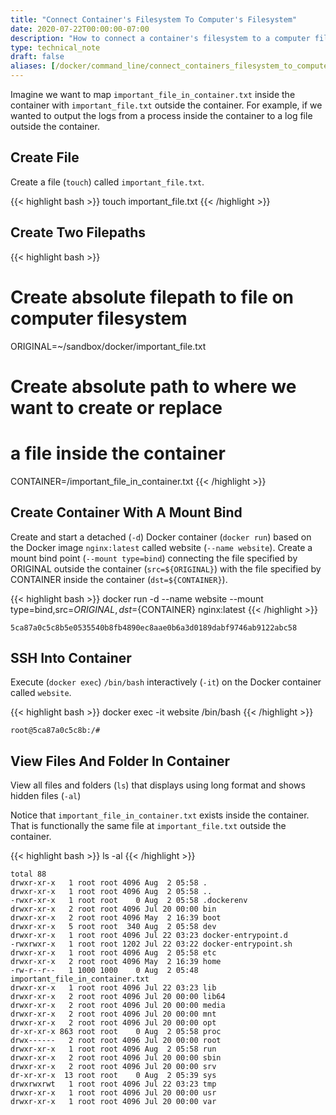 ```yaml
---
title: "Connect Container's Filesystem To Computer's Filesystem"
date: 2020-07-22T00:00:00-07:00
description: "How to connect a container's filesystem to a computer filesystem in Docker."
type: technical_note
draft: false
aliases: [/docker/command_line/connect_containers_filesystem_to_computers_filesystem/]
---
```


Imagine we want to map `important_file_in_container.txt` inside the container with `important_file.txt` outside the container. For example, if we wanted to output the logs from a process inside the container to a log file outside the container.

## Create File

Create a file (`touch`) called `important_file.txt`.

{{< highlight bash >}}
touch important_file.txt
{{< /highlight >}}

## Create Two Filepaths

{{< highlight bash >}}
# Create absolute filepath to file on computer filesystem
ORIGINAL=~/sandbox/docker/important_file.txt

# Create absolute path to where we want to create or replace
# a file inside the container
CONTAINER=/important_file_in_container.txt
{{< /highlight >}}

## Create Container With A Mount Bind

Create and start a detached (`-d`) Docker container (`docker run`) based on the Docker image `nginx:latest` called website (`--name website`). Create a mount bind point (`--mount type=bind`) connecting the file specified by ORIGINAL outside the container (`src=${ORIGINAL}`)  with the file specified by CONTAINER inside the container (`dst=${CONTAINER}`).

{{< highlight bash >}}
docker run -d --name website --mount type=bind,src=${ORIGINAL},dst=${CONTAINER} nginx:latest
{{< /highlight >}}
```
5ca87a0c5c8b5e0535540b8fb4890ec8aae0b6a3d0189dabf9746ab9122abc58
```

## SSH Into Container

Execute (`docker exec`) `/bin/bash` interactively (`-it`) on the Docker container called `website`.

{{< highlight bash >}}
docker exec -it website /bin/bash
{{< /highlight >}}
```
root@5ca87a0c5c8b:/#
```

## View Files And Folder In Container

View all files and folders (`ls`) that displays using long format and shows hidden files (`-al`)

Notice that `important_file_in_container.txt` exists inside the container. That is functionally the same file at `important_file.txt` outside the container.

{{< highlight bash >}}
ls -al
{{< /highlight >}}
```
total 88
drwxr-xr-x   1 root root 4096 Aug  2 05:58 .
drwxr-xr-x   1 root root 4096 Aug  2 05:58 ..
-rwxr-xr-x   1 root root    0 Aug  2 05:58 .dockerenv
drwxr-xr-x   2 root root 4096 Jul 20 00:00 bin
drwxr-xr-x   2 root root 4096 May  2 16:39 boot
drwxr-xr-x   5 root root  340 Aug  2 05:58 dev
drwxr-xr-x   1 root root 4096 Jul 22 03:23 docker-entrypoint.d
-rwxrwxr-x   1 root root 1202 Jul 22 03:22 docker-entrypoint.sh
drwxr-xr-x   1 root root 4096 Aug  2 05:58 etc
drwxr-xr-x   2 root root 4096 May  2 16:39 home
-rw-r--r--   1 1000 1000    0 Aug  2 05:48 important_file_in_container.txt
drwxr-xr-x   1 root root 4096 Jul 22 03:23 lib
drwxr-xr-x   2 root root 4096 Jul 20 00:00 lib64
drwxr-xr-x   2 root root 4096 Jul 20 00:00 media
drwxr-xr-x   2 root root 4096 Jul 20 00:00 mnt
drwxr-xr-x   2 root root 4096 Jul 20 00:00 opt
dr-xr-xr-x 863 root root    0 Aug  2 05:58 proc
drwx------   2 root root 4096 Jul 20 00:00 root
drwxr-xr-x   1 root root 4096 Aug  2 05:58 run
drwxr-xr-x   2 root root 4096 Jul 20 00:00 sbin
drwxr-xr-x   2 root root 4096 Jul 20 00:00 srv
dr-xr-xr-x  13 root root    0 Aug  2 05:39 sys
drwxrwxrwt   1 root root 4096 Jul 22 03:23 tmp
drwxr-xr-x   1 root root 4096 Jul 20 00:00 usr
drwxr-xr-x   1 root root 4096 Jul 20 00:00 var
```